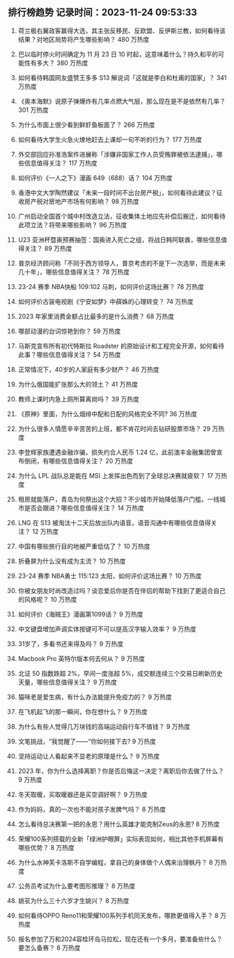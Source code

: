 
## 排行榜趋势 记录时间：2023-11-24 09:53:33
  
  1. 荷兰极右翼政客赢得大选，其主张反移民、反欧盟、反伊斯兰教，如何看待该结果？对地区局势将产生哪些影响？ 480 万热度
    
  2. 巴以临时停火时间确定为 11 月 23 日 10 时起，这意味着什么？持久和平的可能性有多大？ 380 万热度
    
  3. 如何看待韩国网友盛赞王多多 S13 解说词「这就是李白和杜甫的国家」？ 341 万热度
    
  4. 《奥本海默》说原子弹爆炸有几率点燃大气层，那么现在是不是依然有几率？ 301 万热度
    
  5. 为什么市面上很少看到鲜虾鱼板面了？ 266 万热度
    
  6. 如何看待大学生火急火燎地赶去上课却一句不听的行为？ 177 万热度
    
  7. 外交部回应孙准浩案件进展称「涉嫌非国家工作人员受贿罪被依法逮捕」，哪些信息值得关注？ 117 万热度
    
  8. 如何评价《一人之下》漫画 649（688）话？ 104 万热度
    
  9. 香港中文大学陶然建议「未来一段时间不出台房产税」，如何看待此建议？征收房产税对房地产市场有何影响？ 98 万热度
    
  10. 广州启动全国首个城中村改造立法，征收集体土地应先补偿后搬迁，如何看待此项立法？将带来哪些影响？ 96 万热度
    
  11. U23 亚洲杯暨奥预赛抽签：国奥进入死亡之组，将战日韩阿联酋，哪些信息值得关注？ 89 万热度
    
  12. 普京经济顾问称「不同于西方领导人，普京考虑的不是下一次选举，而是未来几十年」，哪些信息值得关注？ 78 万热度
    
  13. 23-24 赛季 NBA快船 109:102 马刺，如何评价这场比赛？ 78 万热度
    
  14. 如何评价古装电视剧《宁安如梦》中薛姝的心理转变？ 74 万热度
    
  15. 2023 年家里消费金额占比最多的是什么消费？ 68 万热度
    
  16. 哪部动漫的台词惊艳到你？ 59 万热度
    
  17. 马斯克宣布所有初代特斯拉 Roadster 的原始设计和工程完全开源，如何看待此事？哪些信息值得关注？ 54 万热度
    
  18. 正常情况下，40岁的人家庭有多少财产？ 46 万热度
    
  19. 为什么俄国能扩张那么大的领土？ 41 万热度
    
  20. 教师上课时内急上厕所算离岗吗？ 39 万热度
    
  21. 《原神》里面，为什么烟绯中配和日配的风格完全不同? 36 万热度
    
  22. 为什么很多人情愿辛辛苦苦的上班，都不肯花时间去钻研股票市场？ 29 万热度
    
  23. 李登辉家族遭遇金融诈骗，损失约合人民币 1.24 亿，此前澳丰金融集团曾宣布倒闭，有哪些信息值得关注？ 20 万热度
    
  24. 为什么 LPL 战队总是能在 MSI 上发挥出色而到了全球总决赛就疲软？ 17 万热度
    
  25. 租房就能落户，青岛为何祭出这个大招？不少城市开始降低落户门槛，一线城市是否会跟进？哪些信息值得关注？ 14 万热度
    
  26. LNG 在 S13 被淘汰十二天后放出队内语音，语音沟通中有哪些信息值得关注？ 12 万热度
    
  27. 中国有哪些旅行目的地被严重低估了？ 10 万热度
    
  28. 折叠屏为什么没有成为主流？ 10 万热度
    
  29. 23-24 赛季 NBA勇士 115:123 太阳，如何评价这场比赛？ 10 万热度
    
  30. 你被女朋友时尚改造过吗？谈恋爱后你是否在伴侣的帮助下找到了更适合自己的风格呢？ 10 万热度
    
  31. 如何评价《海贼王》漫画第1099话？ 9 万热度
    
  32. 中文键盘增加声调实体按键可不可以提高汉字输入效率？ 9 万热度
    
  33. 31岁了，多看书还来得及吗？ 9 万热度
    
  34. Macbook Pro 英特尔版本何去何从？ 9 万热度
    
  35. 北证 50 指数跌超 2%，早间一度涨超 5%，成交额连续三个交易日刷新历史天量，哪些信息值得关注？ 9 万热度
    
  36. 猫咪老是爱生病，有什么办法能提升免疫力的？ 9 万热度
    
  37. 在飞机起飞的那一瞬间，你在想什么？ 9 万热度
    
  38. 为什么有些人觉得几万块钱的高端运动自行车不值钱？ 9 万热度
    
  39. 文笔挑战，“我觉醒了——”你如何接下去? 9 万热度
    
  40. 坚持运动让人看起来不显老的原理是什么？ 9 万热度
    
  41. 2023 年，你为什么选择离职？你是否后悔这一决定？离职后你去做了什么？ 9 万热度
    
  42. 冬天取暖，买取暖器还是买空调好啊？ 9 万热度
    
  43. 作为妈妈，真的一次也不能对孩子发脾气吗？ 8 万热度
    
  44. 怎么看待总决赛第一把的永恩？用什么英雄才能克制Zeus的永恩? 8 万热度
    
  45. 荣耀100系列搭载的全新「绿洲护眼屏」实际表现如何，相比其他手机屏幕有哪些优势？ 8 万热度
    
  46. 为什么水神芙卡洛斯不自学编程，拿自己的身体做个人偶来治理枫丹？ 8 万热度
    
  47. 公务员考试为什么要考图形推理？ 8 万热度
    
  48. 姚苌为什么三十六岁才生姚兴？ 8 万热度
    
  49. 如何看待OPPO Reno11和荣耀100系列手机同天发布，哪款更值得入手？ 8 万热度
    
  50. 报名参加了万和2024容桂环岛马拉松，现在还有一个多月，要准备些什么？要怎么备赛？ 8 万热度
    